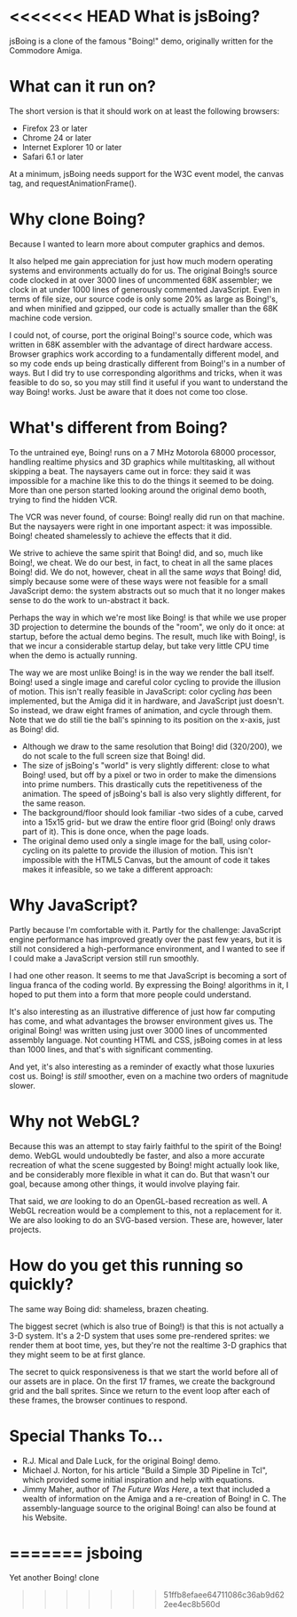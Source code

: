 <<<<<<< HEAD
What is jsBoing?
================
jsBoing is a clone of the famous "Boing!" demo, originally written for the Commodore Amiga.

What can it run on?
===================
The short version is that it should work on at least the following browsers:
- Firefox 23 or later
- Chrome 24 or later
- Internet Explorer 10 or later
- Safari 6.1 or later

At a minimum, jsBoing needs support for the W3C event model, the canvas tag, and requestAnimationFrame(). 

Why clone Boing?
================
Because I wanted to learn more about computer graphics and demos.

It also helped me gain appreciation for just how much modern operating systems and environments actually do for us. The original Boing!s source code clocked in at over 3000 lines of uncommented 68K assembler; we clock in at under 1000 lines of generously commented JavaScript. Even in terms of file size, our source code is only some 20% as large as Boing!'s, and when minified and gzipped, our code is actually smaller than the 68K machine code version.

I could not, of course, port the original Boing!'s source code, which was written in 68K assembler with the advantage of direct hardware access. Browser graphics work according to a fundamentally different model, and so my code ends up being drastically different from Boing!'s in a number of ways. But I did try to use corresponding algorithms and tricks, when it was feasible to do so, so you may still find it useful if you want to understand the way Boing! works. Just be aware that it does not come too close.

What's different from Boing?
============================
To the untrained eye, Boing! runs on a 7 MHz Motorola 68000 processor, handling realtime physics and 3D graphics while multitasking, all without skipping a beat. The naysayers came out in force: they said it was impossible for a machine like this to do the things it seemed to be doing. More than one person started looking around the original demo booth, trying to find the hidden VCR.

The VCR was never found, of course: Boing! really did run on that machine. But the naysayers were right in one important aspect: it was impossible. Boing! cheated shamelessly to achieve the effects that it did.

We strive to achieve the same spirit that Boing! did, and so, much like Boing!, we cheat. We do our best, in fact, to cheat in all the same places Boing! did. We do not, however, cheat in all the same *ways* that Boing! did, simply because some were of these ways were not feasible for a small JavaScript demo: the system abstracts out so much that it no longer makes sense to do the work to un-abstract it back.

Perhaps the way in which we're most like Boing! is that while we use proper 3D projection to determine the bounds of the "room", we only do it once: at startup, before the actual demo begins. The result, much like with Boing!, is that we incur a considerable startup delay, but take very little CPU time when the demo is actually running.

The way we are most unlike Boing! is in the way we render the ball itself. Boing! used a single image and careful color cycling to provide the illusion of motion. This isn't really feasible in JavaScript: color cycling *has* been implemented, but the Amiga did it in hardware, and JavaScript just doesn't. So instead, we draw eight frames of animation, and cycle through them. Note that we do still tie the ball's spinning to its position on the x-axis, just as Boing! did.

- Although we draw to the same resolution that Boing! did (320/200), we do not scale to the full screen size that Boing! did.
- The size of jsBoing's "world" is very slightly different: close to what Boing! used, but off by a pixel or two in order to make the dimensions into prime numbers. This drastically cuts the repetitiveness of the animation. The speed of jsBoing's ball is also very slightly different, for the same reason.
- The background/floor should look familiar -two sides of a cube, carved into a 15x15 grid- but we draw the entire floor grid (Boing! only draws part of it). This is done once, when the page loads.
- The original demo used only a single image for the ball, using color-cycling on its palette to provide the illusion of motion. This isn't impossible with the HTML5 Canvas, but the amount of code it takes makes it infeasible, so we take a different approach: 

Why JavaScript?
===============
Partly because I'm comfortable with it. Partly for the challenge: JavaScript engine performance has improved greatly over the past few years, but it is still not considered a high-performance environment, and I wanted to see if I could make a JavaScript version still run smoothly.

I had one other reason. It seems to me that JavaScript is becoming a sort of lingua franca of the coding world. By expressing the Boing! algorithms in it, I hoped to put them into a form that more people could understand.

It's also interesting as an illustrative difference of just how far computing has come, and what advantages the browser environment gives us. The original Boing! was written using just over 3000 lines of uncommented assembly language. Not counting HTML and CSS, jsBoing comes in at less than 1000 lines, and that's with significant commenting.

And yet, it's also interesting as a reminder of exactly what those luxuries cost us. Boing! is *still* smoother, even on a machine two orders of magnitude slower.

Why not WebGL?
==============
Because this was an attempt to stay fairly faithful to the spirit of the Boing! demo. WebGL would undoubtedly be faster, and also a more accurate recreation of what the scene suggested by Boing! might actually look like, and be considerably more flexible in what it can do. But that wasn't our goal, because among other things, it would involve playing fair.

That said, we *are* looking to do an OpenGL-based recreation as well. A WebGL recreation would be a complement to this, not a replacement for it. We are also looking to do an SVG-based version. These are, however, later projects.

How do you get this running so quickly?
=======================================
The same way Boing did: shameless, brazen cheating.

The biggest secret (which is also true of Boing!) is that this is not actually a 3-D system. It's a 2-D system that uses some pre-rendered sprites: we render them at boot time, yes, but they're not the realtime 3-D graphics that they might seem to be at first glance.

The secret to quick responsiveness is that we start the world before all of
our assets are in place. On the first 17 frames, we create the background grid and the ball sprites. Since we return to the event loop after each of these frames, the browser continues to respond.

Special Thanks To...
====================
- R.J. Mical and Dale Luck, for the original Boing! demo.
- Michael J. Norton, for his article "Build a Simple 3D Pipeline in Tcl", which provided some initial inspiration and help with equations.
- Jimmy Maher, author of *The Future Was Here*, a text that included a wealth of information on the Amiga and a re-creation of Boing! in C. The assembly-language source to the original Boing! can also be found at his Website.

=======
jsboing
=======

Yet another Boing! clone
>>>>>>> 51ffb8efaee64711086c36ab9d622ee4ec8b560d

